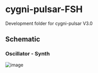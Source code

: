 # cygni-pulsar-FSH
 Development folder for cygni-pulsar V3.0

## Schematic
### Oscillator - Synth

![image](https://github.com/Imogen-Wren-Studios/cygni-pulsar-FSH/assets/97303986/f741bf2e-7b85-4486-b655-2169e6fb070a)

